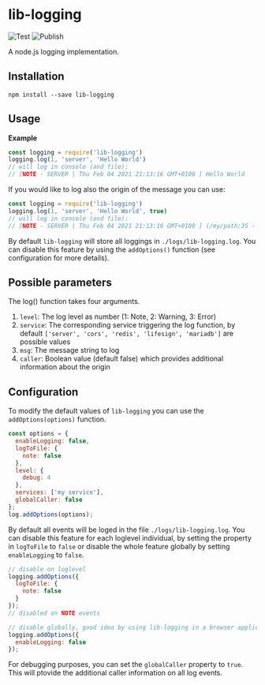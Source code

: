 # lib-logging
![Test](https://github.com/cira-cloud/lib-logging/workflows/Test/badge.svg)
![Publish](https://github.com/cira-cloud/lib-logging/workflows/Publish/badge.svg)


A node.js logging implementation.

## Installation
```
npm install --save lib-logging
```

## Usage
**Example**
```javascript
const logging = require('lib-logging')
logging.log(1, 'server', 'Hello World')
// will log in console (and file):
// [NOTE - SERVER | Thu Feb 04 2021 21:13:16 GMT+0100 ] Hello World
```
If you would like to log also the origin of the message you can use:
```javascript
const logging = require('lib-logging')
logging.log(1, 'server', 'Hello World', true)
// will log in console (and file):
// [NOTE - SERVER | Thu Feb 04 2021 21:13:16 GMT+0100 ] (/my/path:35 - myFunction) Hello World
```
By default `lib-logging` will store all loggings in `./logs/lib-logging.log`. You can disable this feature by using the `addOptions()` function (see configuration for more details).

## Possible parameters
The log() function takes four arguments. 
1. `level`: The log level as number (1: Note, 2: Warning, 3: Error)
2. `service`: The corresponding service triggering the log function, by default `['server', 'cors', 'redis', 'lifesign', 'mariadb']` are possible values
3. `msg`: The message string to log
4. `caller`: Boolean value (default false) which provides additional information about the origin

## Configuration
To modify the default values of `lib-logging` you can use the `addOptions(options)` function. 
```javascript
const options = {
  enableLogging: false,
  logToFile: {
    note: false
  },
  level: {
    debug: 4
  },
  services: ['my service'],
  globalCaller: false
};
log.addOptions(options);
```
By default all events will be loged in the file `./logs/lib-logging.log`. You can disable this feature for each loglevel individual, by setting the property in `logToFile` to `false` or disable the whole feature globally by setting `enableLogging` to `false`.
```javascript
// disable on loglevel
logging.addOptions({
  logToFile: {
    note: false
  }
});
// disabled on NOTE events
```
```javascript
// disable globally, good idea by using lib-logging in a browser application
logging.addOptions({
  enableLogging: false
});
```
For debugging purposes, you can set the `globalCaller` property to `true`. This will ptovide the additional caller information on all log events.